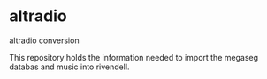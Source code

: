 # altradio
altradio conversion

This repository holds the information needed to import the megaseg databas and music into rivendell.
